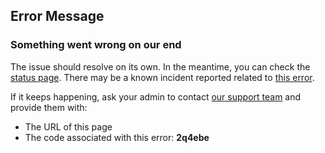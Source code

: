 ## Error Message

### Something went wrong on our end

The issue should resolve on its own. In the meantime, you can check the [status page](https://confluence.status.atlassian.com/). There may be a known incident reported related to [this error](https://confluence.atlassian.com/confkb/getting-we-ve-hit-a-snag-error-message-when-viewing-confluence-pages-1095238852.html).

If it keeps happening, ask your admin to contact [our support team](https://support.atlassian.com/contact/) and provide them with:

- The URL of this page
- The code associated with this error: **2q4ebe**